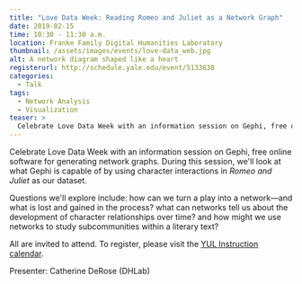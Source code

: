 ```yaml
---
title: "Love Data Week: Reading Romeo and Juliet as a Network Graph"
date: 2019-02-15
time: 10:30 - 11:30 a.m.
location: Franke Family Digital Humanities Laboratory
thumbnail: /assets/images/events/love-data_web.jpg
alt: A network diagram shaped like a heart
registerurl: http://schedule.yale.edu/event/5133638
categories:
  - Talk
tags:
  - Network Analysis
  - Visualization
teaser: >
  Celebrate Love Data Week with an information session on Gephi, free online software for generating network graphs. During this session, we'll look at what Gephi is capable of by using character interactions in Romeo and Juliet as our dataset. 
---
```

Celebrate Love Data Week with an information session on Gephi, free online software for generating network graphs. During this session, we'll look at what Gephi is capable of by using character interactions in *Romeo and Juliet* as our dataset. 

Questions we'll explore include: how can we turn a play into a network—and what is lost and gained in the process? what can networks tell us about the development of character relationships over time? and how might we use networks to study subcommunities within a literary text?

All are invited to attend. To register, please visit the <a href='http://schedule.yale.edu/event/5133638' target='_blank'>YUL Instruction calendar</a>.

Presenter: Catherine DeRose (DHLab)
